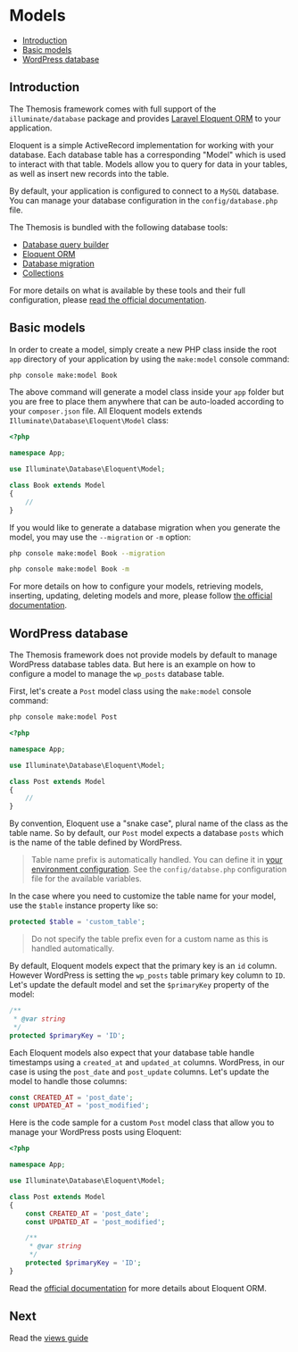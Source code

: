 Models
======

- [Introduction](#introduction)
- [Basic models](#basic-models)
- [WordPress database](#wordpress-database)

Introduction
------------

The Themosis framework comes with full support of the `illuminate/database` package and provides [Laravel Eloquent ORM](https://laravel.com/docs/5.7/eloquent) to your application.

Eloquent is a simple ActiveRecord implementation for working with your database. Each database table has a corresponding "Model" which is used to interact with that table. Models allow you to query for data in your tables, as well as insert new records into the table.

By default, your application is configured to connect to a `MySQL` database. You can manage your database configuration in the `config/database.php` file.

The Themosis is bundled with the following database tools:

- [Database query builder](https://laravel.com/docs/5.7/database)
- [Eloquent ORM](https://laravel.com/docs/5.7/eloquent)
- [Database migration](https://laravel.com/docs/5.7/migrations)
- [Collections](https://laravel.com/docs/5.7/eloquent-collections)

For more details on what is available by these tools and their full configuration, please [read the official documentation](https://laravel.com/docs/5.7/database#configuration).

Basic models
------------

In order to create a model, simply create a new PHP class inside the root `app` directory of your application by using the `make:model` console command:

```bash
php console make:model Book
```

The above command will generate a model class inside your `app` folder but you are free to place them anywhere that can be auto-loaded according to your `composer.json` file. All Eloquent models extends `Illuminate\Database\Eloquent\Model` class:

```php
<?php

namespace App;

use Illuminate\Database\Eloquent\Model;

class Book extends Model
{
    //
}
```

If you would like to generate a database migration when you generate the model, you may use the `--migration` or `-m` option:

```bash
php console make:model Book --migration

php console make:model Book -m
```

For more details on how to configure your models, retrieving models, inserting, updating, deleting models and more, please follow [the official documentation](https://laravel.com/docs/5.7/eloquent).

WordPress database
------------------

The Themosis framework does not provide models by default to manage WordPress database tables data. But here is an example on how to configure a model to manage the `wp_posts` database table.

First, let's create a `Post` model class using the `make:model` console command:

```bash
php console make:model Post
```

```php
<?php

namespace App;

use Illuminate\Database\Eloquent\Model;

class Post extends Model
{
    //
}
```

By convention, Eloquent use a "snake case", plural name of the class as the table name. So by default, our `Post` model expects a database `posts` which is the name of the table defined by WordPress.

> Table name prefix is automatically handled. You can define it in [your environment configuration]({{url}}/configuration). See the `config/databse.php` configuration file for the available variables.

In the case where you need to customize the table name for your model, use the `$table` instance property like so:

```php
protected $table = 'custom_table';
```

> Do not specify the table prefix even for a custom name as this is handled automatically.

By default, Eloquent models expect that the primary key is an `id` column. However WordPress is setting the `wp_posts` table primary key column to `ID`. Let's update the default model and set the `$primaryKey` property of the model:

```php
/**
 * @var string
 */
protected $primaryKey = 'ID';
```

Each Eloquent models also expect that your database table handle timestamps using a `created_at` and `updated_at` columns. WordPress, in our case is using the `post_date` and `post_update` columns. Let's update the model to handle those columns:

```php
const CREATED_AT = 'post_date';
const UPDATED_AT = 'post_modified';
```

Here is the code sample for a custom `Post` model class that allow you to manage your WordPress posts using Eloquent:

```php
<?php

namespace App;

use Illuminate\Database\Eloquent\Model;

class Post extends Model
{
    const CREATED_AT = 'post_date';
    const UPDATED_AT = 'post_modified';

    /**
     * @var string
     */
    protected $primaryKey = 'ID';
}
```

Read the [official documentation](https://laravel.com/docs/5.7/eloquent) for more details about Eloquent ORM.

Next
----
Read the [views guide]({{url}}/views)